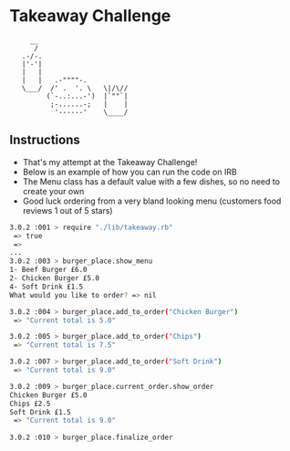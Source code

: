 Takeaway Challenge
==================
```
     __
      /
   .-/-.
   |'-'|
   |   |
   |   |   .-""""-.
   \___/  /' .  '. \   \|/\//
         (`-..:...-')  |`""`|
          ;-......-;   |    |
           '------'    \____/
 ```


Instructions
-------

* That's my attempt at the Takeaway Challenge!
* Below is an example of how you can run the code on IRB
* The Menu class has a default value with a few dishes, so no need to create your own
* Good luck ordering from a very bland looking menu (customers food reviews 1 out of 5 stars)

```sh
3.0.2 :001 > require "./lib/takeaway.rb"
 => true 
 => 
... 
3.0.2 :003 > burger_place.show_menu
1- Beef Burger £6.0
2- Chicken Burger £5.0
4- Soft Drink £1.5
What would you like to order? => nil 

3.0.2 :004 > burger_place.add_to_order("Chicken Burger")
 => "Current total is 5.0" 

3.0.2 :005 > burger_place.add_to_order("Chips")
 => "Current total is 7.5" 

3.0.2 :007 > burger_place.add_to_order("Soft Drink")
 => "Current total is 9.0" 

3.0.2 :009 > burger_place.current_order.show_order
Chicken Burger £5.0
Chips £2.5
Soft Drink £1.5
 => "Current total is 9.0" 
 
3.0.2 :010 > burger_place.finalize_order
```


